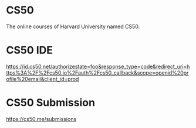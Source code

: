 # CS50
The online courses of Harvard University named CS50.

# CS50 IDE
https://id.cs50.net/authorizestate=foo&response_type=code&redirect_uri=https%3A%2F%2Fcs50.io%2Fauth%2Fcs50_callback&scope=openid%20profile%20email&client_id=prod

# CS50 Submission
https://cs50.me/submissions
